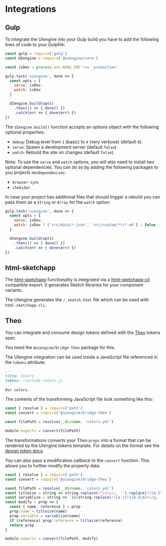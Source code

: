 # Integrations

## Gulp

To integrate the UIengine into your Gulp build you have to add the following lines of code to your Gulpfile:

```js
const gulp = require('gulp')
const UIengine = require('@uiengine/core')

const isDev = process.env.NODE_ENV !== 'production'

gulp.task('uiengine', done => {
  const opts = {
    serve: isDev,
    watch: isDev
  }

  UIengine.build(opts)
    .then(() => { done() })
    .catch(err => { done(err) })
})
```

The `UIengine.build()` function accepts an options object with the following optional properties:

- `debug`: Debug level from `1` (basic) to `4` (very verbose) (default `0`).
- `serve`: Spawn a development server (default `false`).
- `watch`: Rebuild the site on changes (default `false`).

Note: To use the `serve` and `watch` options, you will also need to install two optional dependencies.
You can do so by adding the following packages to you projects `devDependencies`:

- `browser-sync`
- `chokidar`

In case your project has additional files that should trigger a rebuild you can pass them as a `String` or `Array` for the `watch` option:

```js
gulp.task('uiengine', done => {
  const opts = {
    serve: isDev,
    watch: isDev ? ['src/data/*.json', 'src/custom/**/*.md'] : false
  }

  UIengine.build(opts)
    .then(() => { done() })
    .catch(err => { done(err) })
})
```

## html-sketchapp

The [html-sketchapp](https://github.com/brainly/html-sketchapp) functionality is integrated via a [html-sketchapp-cli](https://github.com/seek-oss/html-sketchapp-cli) compatible export.
It generates Sketch libraries for your component variants.

The UIengine generates the `/_sketch.html` file which can be used with `html-sketchapp-cli`.

## Theo

You can integrate and consume design tokens defined with the [Theo](https://github.com/salesforce-ux/theo#spec) tokens spec.

You need the `@uiengine/bridge-theo` package for this.

The UIengine integration can be used inside a JavaScript file referenced in the `tokens` attribute:

```md
---
title: Colors
tokens: !include colors.js
---
Our colors.
```

The contents of the transforming JavaScript file look something like this:

```js
const { resolve } = require('path')
const convert = require('@uiengine/bridge-theo')

const filePath = resolve(__dirname, 'colors.yml')

module.exports = convert(filePath)
```

The transformations converts your Theo `props` into a format that can be rendered by the UIengine tokens template.
For details on the format see the [design token docs](/advanced/design-tokens/).

You can also pass a modification callback to the `convert` function.
This allows you to further modify the property data:

```js
const { resolve } = require('path')
const convert = require('@uiengine/bridge-theo')

const filePath = resolve(__dirname, 'colors.yml')
const titleize = string => string.replace(/^color/, '').replace(/([A-Z\d]+)/g, ' $1').replace(/^./, str => str.toUpperCase())
const variablize = string => `$${string.replace(/([a-z])([A-Z\d]+)/g, '$1-$2').replace(/\s+/g, '-').toLowerCase()}`
const modify = prop => {
  const { name, reference } = prop
  prop.name = titleize(name)
  prop.variable = variablize(name)
  if (reference) prop.reference = titleize(reference)
  return prop
}

module.exports = convert(filePath, modify)
```

